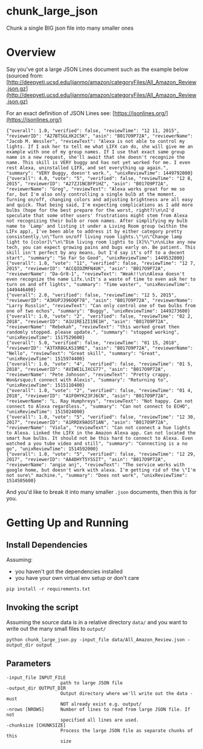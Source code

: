 # chunk_large_json
Chunk a single BIG json file into many smaller ones

# Overview

Say you've got a large JSON Lines document such as the example below (sourced from: [http://deepyeti.ucsd.edu/jianmo/amazon/categoryFiles/All_Amazon_Review.json.gz](http://deepyeti.ucsd.edu/jianmo/amazon/categoryFiles/All_Amazon_Review.json.gz)

For an exact definition of JSON Lines see: [https://jsonlines.org/](https://jsonlines.org/)

```
{"overall": 1.0, "verified": false, "reviewTime": "12 11, 2015", "reviewerID": "A27BTSGLXK2C5K", "asin": "B017O9P72A", "reviewerName": "Jacob M. Wessler", "reviewText": "Alexa is not able to control my lights. If I ask her to tell me what LIFX can do, she will give me an example with one of my group names. If I use that exact same group name in a new request, she'll await that she doesn't recognize the name. This skill is VERY buggy and has not yet worked for me. I even rest Alexa, uninstalled LIFX, and set everything up again.", "summary": "VERY Buggy, doesn't work.", "unixReviewTime": 1449792000}
{"overall": 4.0, "vote": "5", "verified": false, "reviewTime": "12 8, 2015", "reviewerID": "A27ZJ1NCBFP1HZ", "asin": "B017O9P72A", "reviewerName": "Greg", "reviewText": "Alexa works great for me so far, but I'm also only controlling a single bulb at the moment. Turning on/off, changing colors and adjusting brightness are all easy and quick. That being said, I'm expecting complications as I add more bulbs (hope for the best prepare for the worst, right?)\n\nI'd speculate that some other users' frustrations might stem from Alexa not recognizing their bulb or room names. After simplifying my bulb name to 'Lamp' and listing it under a Living Room group (within the LIFx app), I've been able to address it by either category pretty consistently.\n\"Turn on/off living room lights.\"\n\"Change lamp light to [color]\"\n\"Dim living room lights to [X]%\"\n\nLike any new tech, you can expect growing pains and bugs early on. Be patient. This skill isn't perfect by any means, but I'd say it's off to a decent start", "summary": "So Far So Good", "unixReviewTime": 1449532800}
{"overall": 1.0, "vote": "11", "verified": false, "reviewTime": "12 7, 2015", "reviewerID": "ACCQIOZMFN4UK", "asin": "B017O9P72A", "reviewerName": "Da-Gr8-1", "reviewText": "Weak!!\n\nAlexa doesn't even recognize the name Lifx.\nIt's a waste of time to even ask her to turn on and off lights", "summary": "Time waster", "unixReviewTime": 1449446400}
{"overall": 2.0, "verified": false, "reviewTime": "12 5, 2015", "reviewerID": "A3KUPJ396OQF78", "asin": "B017O9P72A", "reviewerName": "Larry Russlin", "reviewText": "Can only control one of two bulbs from one of two echos", "summary": "Buggy", "unixReviewTime": 1449273600}
{"overall": 1.0, "vote": "2", "verified": false, "reviewTime": "02 2, 2018", "reviewerID": "A1U1RE1ZI19E1H", "asin": "B017O9P72A", "reviewerName": "Rebekah", "reviewText": "this worked great then randomly stopped. please update.", "summary": "stopped working", "unixReviewTime": 1517529600}
{"overall": 5.0, "verified": false, "reviewTime": "01 15, 2018", "reviewerID": "A3TXR8GLKS19RE", "asin": "B017O9P72A", "reviewerName": "Nello", "reviewText": "Great skill", "summary": "Great", "unixReviewTime": 1515974400}
{"overall": 1.0, "vote": "4", "verified": false, "reviewTime": "01 5, 2018", "reviewerID": "AVIWE1LJXCG77", "asin": "B017O9P72A", "reviewerName": "Pete Johnson", "reviewText": "Pretty crappy. Won&rsquo;t connect with Alexis", "summary": "Returning to", "unixReviewTime": 1515110400}
{"overall": 1.0, "vote": "2", "verified": false, "reviewTime": "01 4, 2018", "reviewerID": "A1FOHYK23FJ6CN", "asin": "B017O9P72A", "reviewerName": "L. Ray Humphreys", "reviewText": "Not happy. Can not connect to Alexa regardless.", "summary": "Can not connect to ECHO", "unixReviewTime": 1515024000}
{"overall": 1.0, "vote": "5", "verified": false, "reviewTime": "12 30, 2017", "reviewerID": "A1RRDX9AOST1AN", "asin": "B017O9P72A", "reviewerName": "Viola", "reviewText": "Can not connect a hue lights to Alexa. Linked the LIFX in the Amazon Alexa app. Can not located the smart hue bulbs. It should not be this hard to connect to Alexa. Even watched a you tube video and still", "summary": "Connecting is a no go", "unixReviewTime": 1514592000}
{"overall": 1.0, "vote": "5", "verified": false, "reviewTime": "12 29, 2017", "reviewerID": "AA4DHYT5YSSIT", "asin": "B017O9P72A", "reviewerName": "angie anj", "reviewText": "The service works with google home, but doesn't work with alexa. I'm getting rid of the \"I'm  not sure\" machine.", "summary": "Does not work", "unixReviewTime": 1514505600}
```

And you'd like to break it into many smaller `.json` documents, then this is for you.

# Getting Up and Running

## Install Dependencies
Assuming:
* you haven't got the dependencies installed 
* you have your own virtual env setup or don't care
```
pip install -r requirements.txt
```
## Invoking the script

Assuming the source data is in a relative directory `data/` and you want to write out the many small files to `output/`
```
python chunk_large_json.py -input_file data/All_Amazon_Review.json -output_dir output
```

## Parameters

    -input_file INPUT_FILE
                        path to large JSON file
    -output_dir OUTPUT_DIR
                        Output directory where we'll write out the data - must
                        NOT already exist e.g. output/
    -nrows [NROWS]      Number of lines to read from large JSON file. If not
                        specified all lines are used.
    -chunksize [CHUNKSIZE]
                        Process the large JSON file as separate chunks of this
                        size